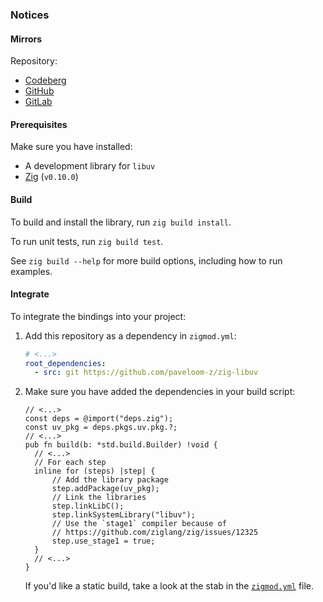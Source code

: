 ### Notices

#### Mirrors

Repository:
- [Codeberg](https://codeberg.org/paveloom-z/zig-libuv)
- [GitHub](https://github.com/paveloom-z/zig-libuv)
- [GitLab](https://gitlab.com/paveloom-g/zig/zig-libuv)

#### Prerequisites

Make sure you have installed:

- A development library for `libuv`
- [Zig](https://ziglang.org) (`v0.10.0`)

#### Build

To build and install the library, run `zig build install`.

To run unit tests, run `zig build test`.

See `zig build --help` for more build options, including how to run examples.

#### Integrate

To integrate the bindings into your project:

1) Add this repository as a dependency in `zigmod.yml`:

    ```yml
    # <...>
    root_dependencies:
      - src: git https://github.com/paveloom-z/zig-libuv
    ```

2) Make sure you have added the dependencies in your build script:

    ```zig
    // <...>
    const deps = @import("deps.zig");
    const uv_pkg = deps.pkgs.uv.pkg.?;
    // <...>
    pub fn build(b: *std.build.Builder) !void {
      // <...>
      // For each step
      inline for (steps) |step| {
          // Add the library package
          step.addPackage(uv_pkg);
          // Link the libraries
          step.linkLibC();
          step.linkSystemLibrary("libuv");
          // Use the `stage1` compiler because of
          // https://github.com/ziglang/zig/issues/12325
          step.use_stage1 = true;
      }
      // <...>
    }
    ```

    If you'd like a static build, take a look at the stab in the [`zigmod.yml`](zigmod.yml) file.
